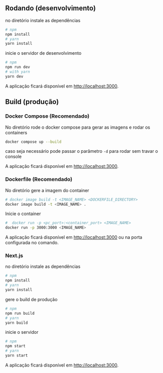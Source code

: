 ## Rodando (desenvolvimento)

no diretório instale as dependências
```bash
# npm
npm install
# yarn
yarn install
```
inicie o servidor de desenvolvimento
```bash
# npm
npm run dev
# with yarn
yarn dev
```
A aplicação ficará disponível em [http://localhost:3000](http://localhost:3000).


## Build (produção)

### Docker Compose (Recomendado)
No diretório rode o docker compose para gerar as imagens e rodar os containers
```bash
docker compose up --build
```
caso seja necessário pode passar o parâmetro `-d` para rodar sem travar o console

A aplicação ficará disponível em [http://localhost:3000](http://localhost:3000).


### Dockerfile (Recomendado)

No diretório gere a imagem do container
```bash
# docker image build -t <IMAGE_NAME> <DOCKERFILE_DIRECTORY>
docker image build -t <IMAGE_NAME> .
```

Inicie o container
```bash
#  docker run -p <pc_port>:<container_port> <IMAGE_NAME>
docker run -p 3000:3000 <IMAGE_NAME>
```

A aplicação ficará disponível em [http://localhost:3000](http://localhost:3000) ou na porta configurada no comando.

### Next.js

no diretório instale as dependências
```bash
# npm
npm install
# yarn
yarn install
```
gere o build de produção
```bash
# npm
npm run build
# yarn
yarn build
```
inicie o servidor
```bash
# npm
npm start
# yarn
yarn start
```
A aplicação ficará disponível em [http://localhost:3000](http://localhost:3000).